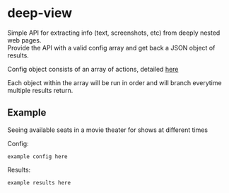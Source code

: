 # deep-view

Simple API for extracting info (text, screenshots, etc) from deeply nested web pages.  
Provide the API with a valid config array and get back a JSON object of results.

Config object consists of an array of actions, detailed [here](https://github.com/nduvieilh/deep-view/wiki/Actions)

Each object within the array will be run in order and will branch everytime multiple results return.  

## Example
Seeing available seats in a movie theater for shows at different times

Config:
```
example config here
```

Results:
```
example results here
```


